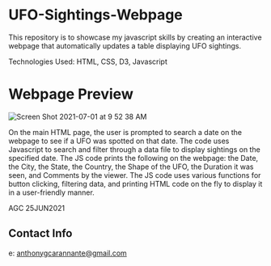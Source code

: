 # UFO-Sightings-Webpage

This repository is to showcase my javascript skills by creating an interactive webpage that automatically updates a table displaying UFO sightings.

Technologies Used: HTML, CSS, D3, Javascript

# Webpage Preview

![Screen Shot 2021-07-01 at 9 52 38 AM](https://user-images.githubusercontent.com/79670978/124135825-2f429c00-da52-11eb-8e61-6f7ebccc0cb2.png)

On the main HTML page, the user is prompted to search a date on the webpage to see if a UFO was spotted on that date. The code uses Javascript to search and filter through a data file to display sightings on the specified date. The JS code prints the following on the webpage: the Date, the City, the State, the Country, the Shape of the UFO, the Duration it was seen, and Comments by the viewer. The JS code uses various functions for button clicking, filtering data, and printing HTML code on the fly to display it in a user-friendly manner.

AGC 25JUN2021

## Contact Info
e: anthonygcarannante@gmail.com
